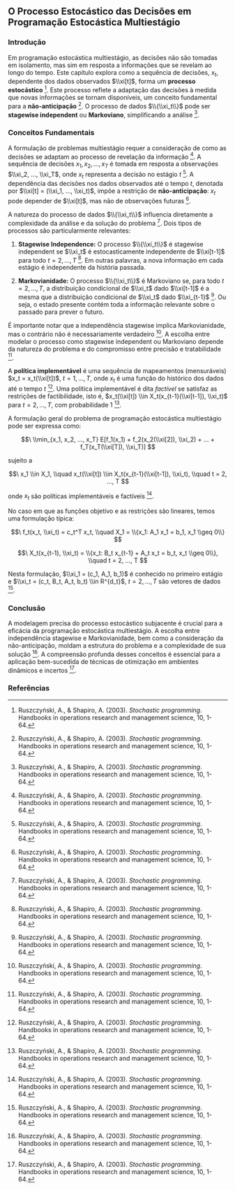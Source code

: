 ## O Processo Estocástico das Decisões em Programação Estocástica Multiestágio

### Introdução
Em programação estocástica multiestágio, as decisões não são tomadas em isolamento, mas sim em resposta a informações que se revelam ao longo do tempo. Este capítulo explora como a sequência de decisões, $x_t$, dependente dos dados observados $\\xi[t]$, forma um **processo estocástico** [^1]. Este processo reflete a adaptação das decisões à medida que novas informações se tornam disponíveis, um conceito fundamental para a **não-anticipação** [^1]. O processo de dados $\\{\\xi_t\\}$ pode ser **stagewise independent** ou **Markoviano**, simplificando a análise [^1].

### Conceitos Fundamentais

A formulação de problemas multiestágio requer a consideração de como as decisões se adaptam ao processo de revelação da informação [^1]. A sequência de decisões $x_1, x_2, ..., x_T$ é tomada em resposta a observações $\\xi_2, ..., \\xi_T$, onde $x_t$ representa a decisão no estágio $t$ [^1]. A dependência das decisões nos dados observados até o tempo $t$, denotada por $\\xi[t] = (\\xi_1, ..., \\xi_t)$, impõe a restrição de **não-anticipação**: $x_t$ pode depender de $\\xi[t]$, mas não de observações futuras [^1].

A natureza do processo de dados $\\{\\xi_t\\}$ influencia diretamente a complexidade da análise e da solução do problema [^1]. Dois tipos de processos são particularmente relevantes:

1.  **Stagewise Independence:** O processo $\\{\\xi_t\\}$ é stagewise independent se $\\xi_t$ é estocasticamente independente de $\\xi[t-1]$ para todo $t = 2, ..., T$ [^1]. Em outras palavras, a nova informação em cada estágio é independente da história passada.

2.  **Markovianidade:** O processo $\\{\\xi_t\\}$ é Markoviano se, para todo $t = 2, ..., T$, a distribuição condicional de $\\xi_t$ dado $\\xi[t-1]$ é a mesma que a distribuição condicional de $\\xi_t$ dado $\\xi_{t-1}$ [^1]. Ou seja, o estado presente contém toda a informação relevante sobre o passado para prever o futuro.

É importante notar que a independência stagewise implica Markovianidade, mas o contrário não é necessariamente verdadeiro [^1]. A escolha entre modelar o processo como stagewise independent ou Markoviano depende da natureza do problema e do compromisso entre precisão e tratabilidade [^1].

A **política implementável** é uma sequência de mapeamentos (mensuráveis) $x_t = x_t(\\xi[t])$, $t=1,...,T$, onde $x_t$ é uma função do histórico dos dados até o tempo $t$ [^1]. Uma política implementável é dita *factível* se satisfaz as restrições de factibilidade, isto é, $x_t(\\xi[t]) \\in X_t(x_{t-1}(\\xi[t-1]), \\xi_t)$ para $t = 2, ..., T$, com probabilidade 1 [^1].

A formulação geral do problema de programação estocástica multiestágio pode ser expressa como:

$$\
\\min_{x_1, x_2, ..., x_T} E[f_1(x_1) + f_2(x_2(\\xi[2]), \\xi_2) + ... + f_T(x_T(\\xi[T]), \\xi_T)]
$$

sujeito a

$$\
x_1 \\in X_1, \\quad x_t(\\xi[t]) \\in X_t(x_{t-1}(\\xi[t-1]), \\xi_t), \\quad t = 2, ..., T
$$

onde $x_t$ são políticas implementáveis e factíveis [^1].

No caso em que as funções objetivo e as restrições são lineares, temos uma formulação típica:

$$\
f_t(x_t, \\xi_t) = c_t^T x_t, \\quad X_1 = \\{x_1: A_1 x_1 = b_1, x_1 \\geq 0\\}
$$

$$\
X_t(x_{t-1}, \\xi_t) = \\{x_t: B_t x_{t-1} + A_t x_t = b_t, x_t \\geq 0\\}, \\quad t = 2, ..., T
$$

Nesta formulação, $\\xi_1 = (c_1, A_1, b_1)$ é conhecido no primeiro estágio e $\\xi_t = (c_t, B_t, A_t, b_t) \\in R^{d_t}$, $t = 2, ..., T$ são vetores de dados [^1].

### Conclusão

A modelagem precisa do processo estocástico subjacente é crucial para a eficácia da programação estocástica multiestágio. A escolha entre independência stagewise e Markovianidade, bem como a consideração da não-anticipação, moldam a estrutura do problema e a complexidade de sua solução [^1]. A compreensão profunda desses conceitos é essencial para a aplicação bem-sucedida de técnicas de otimização em ambientes dinâmicos e incertos [^1].

### Referências

[^1]: Ruszczyński, A., & Shapiro, A. (2003). *Stochastic programming*. Handbooks in operations research and management science, 10, 1-64.

<!-- END -->